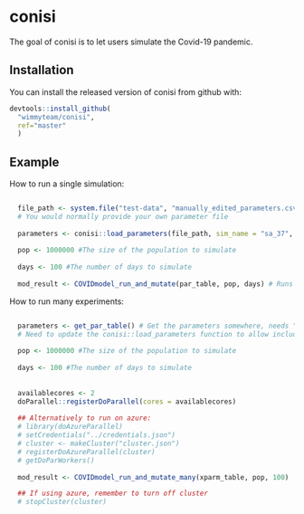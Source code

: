
# conisi

<!-- badges: start -->
<!-- badges: end -->

The goal of conisi is to let users simulate the Covid-19 pandemic.

## Installation

You can install the released version of conisi from github with:

``` r
devtools::install_github(
  "wimmyteam/conisi",
  ref="master"
  )
```

## Example

How to run a single simulation:

``` r

  file_path <- system.file("test-data", "manually_edited_parameters.csv", package="conisi")
  # You would normally provide your own parameter file
  
  parameters <- conisi::load_parameters(file_path, sim_name = "sa_37", start_date = lubridate::ymd("2020-03-10"))
  
  pop <- 1000000 #The size of the population to simulate
  
  days <- 100 #The number of days to simulate
  
  mod_result <- COVIDmodel_run_and_mutate(par_table, pop, days) # Runs the simulation


```

How to run many experiments:

``` r

  parameters <- get_par_table() # Get the parameters somewhere, needs "experiment" column.
  # Need to update the conisi::load_parameters function to allow including many experiments in a single file.
  
  pop <- 1000000 #The size of the population to simulate
  
  days <- 100 #The number of days to simulate
  
  
  availablecores <- 2
  doParallel::registerDoParallel(cores = availablecores)
  
  ## Alternatively to run on azure:
  # library(doAzureParallel)
  # setCredentials("../credentials.json")
  # cluster <- makeCluster("cluster.json")
  # registerDoAzureParallel(cluster)
  # getDoParWorkers()
  
  mod_result <- COVIDmodel_run_and_mutate_many(xparm_table, pop, 100)

  ## If using azure, remember to turn off cluster
  # stopCluster(cluster)
```



